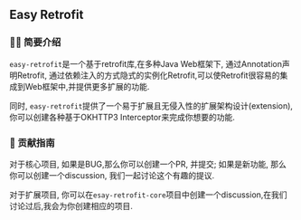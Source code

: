 ## Easy Retrofit


### 🙋‍♀️ 简要介绍
`easy-retrofit`是一个基于retrofit库,在多种Java Web框架下, 通过Annotation声明Retrofit, 通过依赖注入的方式隐式的实例化Retrofit,可以使Retrofit很容易的集成到Web框架中,并提供更多扩展的功能.

同时, `easy-retrofit`提供了一个易于扩展且无侵入性的扩展架构设计(extension),你可以创建各种基于OKHTTP3 Interceptor来完成你想要的功能.

### 🌈 贡献指南
对于核心项目, 如果是BUG,那么你可以创建一个PR, 并提交; 如果是新功能, 那么你可以创建一个discussion, 我们一起讨论这个有趣的提议.

对于扩展项目, 你可以在`esay-retrofit-core`项目中创建一个discussion,在我们讨论过后,我会为你创建相应的项目.
